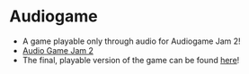 # Audiogame
* A game playable only through audio for Audiogame Jam 2!
* [Audio Game Jam 2](http://jams.gamejolt.io/audiogamejam2)
* The final, playable version of the game can be found [here](https://gamejolt.com/games/jj/290484)!
